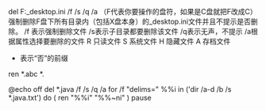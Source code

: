 del F:\_desktop.ini /f /s /q /a （F代表你要操作的盘符，如果是C盘就把F改成C）
强制删除F盘下所有目录内（包括X盘本身）的_desktop.ini文件并且不提示是否删除。
/f 表示强制删除文件
/s表示子目录都要删除该文件
/q表示无声，不提示
/a根据属性选择要删除的文件
R 只读文件 S 系统文件
H 隐藏文件 A 存档文件
- 表示“否”的前缀

ren *.abc *.

@echo off
del *.java /f /s /q /a
for /f "delims=" %%i in ('dir /a-d /b /s \*.java.txt') do (
ren "%%i" "%%~ni" )
pause